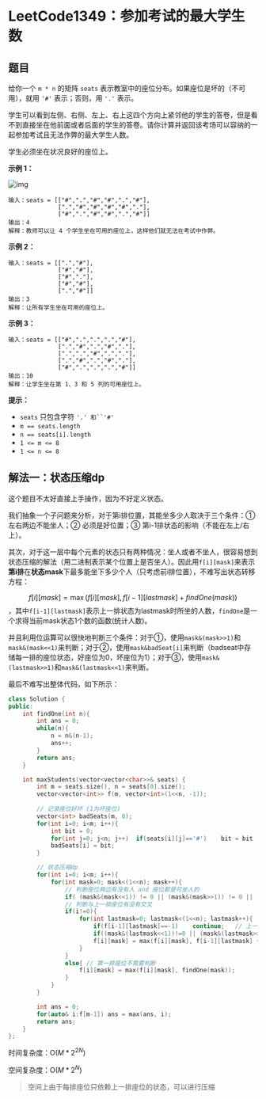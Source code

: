 # LeetCode1349：参加考试的最大学生数

## 题目

给你一个 `m * n` 的矩阵 `seats` 表示教室中的座位分布。如果座位是坏的（不可用），就用 `'#'` 表示；否则，用 `'.'` 表示。

学生可以看到左侧、右侧、左上、右上这四个方向上紧邻他的学生的答卷，但是看不到直接坐在他前面或者后面的学生的答卷。请你计算并返回该考场可以容纳的一起参加考试且无法作弊的最大学生人数。

学生必须坐在状况良好的座位上。

 

**示例 1：**

![img](https://assets.leetcode-cn.com/aliyun-lc-upload/uploads/2020/02/09/image.png)

```
输入：seats = [["#",".","#","#",".","#"],
              [".","#","#","#","#","."],
              ["#",".","#","#",".","#"]]
输出：4
解释：教师可以让 4 个学生坐在可用的座位上，这样他们就无法在考试中作弊。 
```

**示例 2：**

```
输入：seats = [[".","#"],
              ["#","#"],
              ["#","."],
              ["#","#"],
              [".","#"]]
输出：3
解释：让所有学生坐在可用的座位上。
```

**示例 3：**

```
输入：seats = [["#",".",".",".","#"],
              [".","#",".","#","."],
              [".",".","#",".","."],
              [".","#",".","#","."],
              ["#",".",".",".","#"]]
输出：10
解释：让学生坐在第 1、3 和 5 列的可用座位上。
```

 

**提示：**

- `seats` 只包含字符 `'.' 和``'#'`
- `m == seats.length`
- `n == seats[i].length`
- `1 <= m <= 8`
- `1 <= n <= 8`

## 解法一：状态压缩dp

这个题目不太好直接上手操作，因为不好定义状态。

我们抽象一个子问题来分析，对于第i排位置，其能坐多少人取决于三个条件：① 左右两边不能坐人；② 必须是好位置；③ 第i-1排状态的影响（不能在左上/右上）。

其次，对于这一层中每个元素的状态只有两种情况：坐人或者不坐人，很容易想到状态压缩的解法（用二进制表示某个位置上是否坐人）。因此用`f[i][mask]`来表示**第i排**在**状态mask**下最多能坐下多少个人（只考虑前i排位置），不难写出状态转移方程：

$$f[i][mask]=\max(f[i][mask], f[i-1][lastmask]+findOne(mask))$$，其中`f[i-1][lastmask]`表示上一排状态为lastmask时所坐的人数，`findOne`是一个求得当前mask状态1个数的函数(统计人数)。

并且利用位运算可以很快地判断三个条件：对于①，使用`mask&(mask>>1)`和`mask&(mask<<1)`来判断；对于②，使用`mask&badSeat[i]`来判断（badseat中存储每一排的座位状态，好座位为0，坏座位为1）；对于③，使用`mask&(lastmask>>1)`和`mask&(lastmask<<1)`来判断。

最后不难写出整体代码，如下所示：

```c++
class Solution {
public:
    int findOne(int n){
        int ans = 0;
        while(n){
            n = n&(n-1);
            ans++;
        }
        return ans;
    }

    int maxStudents(vector<vector<char>>& seats) {
        int m = seats.size(), n = seats[0].size();
        vector<vector<int>> f(m, vector<int>(1<<n, -1));
        
        // 记录座位好坏 (1为坏座位)
        vector<int> badSeats(m, 0);
        for(int i=0; i<m; i++){
            int bit = 0;
            for(int j=0; j<n; j++)  if(seats[i][j]=='#')    bit = bit | (1<<j);
            badSeats[i] = bit;
        }

        // 状态压缩dp
        for(int i=0; i<m; i++){
            for(int mask=0; mask<(1<<n); mask++){
                // 判断座位两边有没有人 and 座位都是可坐人的
                if( (mask&(mask<<1)) != 0 || (mask&(mask>>1)) != 0 || (mask&(badSeats[i])) != 0 ) continue;
                // 判断与上一排座位有没有交叉
                if(i!=0){
                    for(int lastmask=0; lastmask<(1<<n); lastmask++){
                        if(f[i-1][lastmask]==-1)    continue;   // 上一层此状态不可能出现
                        if((mask&(lastmask<<1))!=0 || (mask&(lastmask>>1))!=0)  continue;   // 出现交叉(左上 右上)
                        f[i][mask] = max(f[i][mask], f[i-1][lastmask] + findOne(mask));
                    }
                }
                else{ // 第一排座位不需要判断
                    f[i][mask] = max(f[i][mask], findOne(mask));
                }
            }
        }

        int ans = 0;
        for(auto& i:f[m-1]) ans = max(ans, i);
        return ans;
    }
};
```

时间复杂度：O($M*2^{2N}$)

空间复杂度：O($M*2^N$)

> 空间上由于每排座位只依赖上一排座位的状态，可以进行压缩